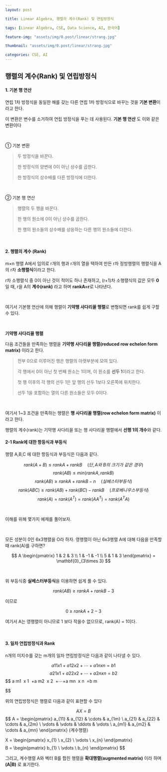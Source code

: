 ```yaml
---
layout: post

title: Linear Algebra, 행렬의 계수(Rank) 및 연립방정식

tags: [Linear Algebra, CSE, Data Science, AI, 한국어]

feature-img: "assets/img/0.post/linear/strang.jpg"

thumbnail: "assets/img/0.post/linear/strang.jpg"

categories: CSE, AI
---
```


## 행렬의 계수(Rank) 및 연립방정식

#### 1. 기본 행 연산

연립 1차 방정식을 동일한 해를 갖는 다른 연립 1차 방정식으로 바꾸는 것을 **기본 변환**이라고 한다. <br>

이 변환은 변수를 소거하여 연립 방정식을 푸는 데 사용된다. **기본 행 연산** 도 이와 같은 변환이다

<br>

① 기본 변환 <br>

> 두 방정식을 바꾼다. <br>
> 
> 한 방정식의 양변에 0이 아닌 상수를 곱한다.<br>
> 
> 한 방정식의 상수배를 다른 방정식에 더한다.

<br>

② 기본 행 연산 <br>

> 행렬의 두 행을 바꾼다. <br>
> 
> 한 행의 원소에 0이 아닌 상수를 곱한다. <br>
> 
> 한 행의 원소들의 상수배를 상응하는 다른 행의 원소들에 더한다. <br>

<br>

#### 2. 행렬의 계수 (Rank)

m×n 행렬 A에서 임의로 r개의 행과 r개의 열을 택하여 만든 r차 정방행렬의 행렬식을 A의 r차 **소행렬식**이라고 한다. <br>

r차 소행렬식 중 0이 아닌 것이 적어도 하나 존재하고, (r+1)차 소행렬식의 값은 모두 **0**일 때, r을 A의 **계수(rank)** 라고 하며 **rankA=r**로 나타낸다. <br>

<br>

여기서 기본행 연산에 의해 행렬이 **기약행 사다리꼴 행렬**로 변형되면 rank를 쉽게 구할 수 있다.<br>

<br>

**기약행 사다리꼴 행렬**<br>

다음 조건들을 만족하는 행렬을 **기약행 사다리꼴 행렬(reduced row echelon form matrix)** 이라고 한다. <br>

> 전부 0으로 이루어진 행은 행렬의 아랫부분에 모여 있다. <br>
> 
> 각 행에서 0이 아닌 첫 번째 원소는 1이며, 이 원소를 **선두 1**이라고 한다. <br>
> 
> 첫 행 이후의 각 행의 선두 1은 앞 행의 선두 1보다 오른쪽에 위치한다. <br>
> 
> 선두 1을 포함하는 열의 다른 원소들은 모두 0이다. <br>

<br>

여기서 1~3 조건을 만족하는 행렬은 **행 사다리꼴 행렬(row echelon form matrix)** 이라고 한다. <br>

행렬의 계수(rank)는 기약행 사다리꼴 또는 행 사다리꼴 행렬에서 **선행 1의 개수**와 같다.

#### 2-1 Rank에 대한 항등식과 부등식

행렬 A,B,C 에 대한 항등식과 부등식은 다음과 같다. <br>

$$
rank(A+B)≤rankA+rankB \quad (단, A와 \ B의 \ 크기가 \ 같은 \ 경우)
$$$$
rank(AB)≤min(rankA,rankB)
$$$$
rank(AB)≥rankA+rankB−n \quad (실베스터 부등식)
$$$$
rank(ABC)≥rank(AB)+rank(BC)−rankB \quad (프로베니우스 부등식)
$$$$
rank(A)=rank(A^T
 )=rank(AA^T
 )=rank(A^T
 A) 
$$

<br>

이해를 위해 몇가지 예제를 풀어보자. <br>

<br>

모든 성분이 0인 6x3행렬을 O라 하자. 영행렬이 아닌 6x3행렬 A에 대해 다음을 만족할때 rank(A)를 구하면? <br>

$$
A \begin{pmatrix}
1 & 2 & 3 \\
1 & -1 & -1 \\
5 & 1 & 3
\end{pmatrix} = \mathbf{0}_{3\times 3}
$$

<br>

위 부등식중 **실베스터부등식**을 이용하면 쉽게 풀 수 있다.<br>

$$
rank(AB)≥rankA+rankB−3
$$

이므로

$$
0 \ ≥ \ rankA+2−3
$$

여기서 A는 영행렬이 아니므로 1 보다 작을수 없으므로, rank(A) = 1이다.

<br>

#### 3. 일차 연립방정식과 Rank

n개의 미지수를 갖는 m개의 일차 연립방정식은 다음과 같이 나타낼 수 있다.

$$
a 
11
​
 x 
1
​
 +a 
12
​
 x 
2
​
 +⋯+a 
1n
​
 x 
n
​
 =b 
1
$$$$
a 
21
​
 x 
1
​
 +a 
22
​
 x 
2
​
 +⋯+a 
2n
​
 x 
n
​
 =b 
2
$$$$
a 
m1
​
 x 
1
​
 +a 
m2
​
 x 
2
​
 +⋯+a 
mn
​
 x 
n
​
 =b 
m
​

$$

위의 연립방정식은 행렬로 다음과 같이 표현할 수 있다

$$
AX=B
$$
$$
A =
\begin{pmatrix}
a_{11} & a_{12} & \cdots & a_{1m} \\
a_{21} & a_{22} & \cdots & a_{2m} \\
\vdots & \vdots & \ddots & \vdots \\
a_{m1} & a_{m2} & \cdots & a_{mn}
\end{pmatrix}
(계수행렬)

$$
$$
X =
\begin{pmatrix}
x_{1} \\
x_{2} \\
\vdots \\
x_{n}
\end{pmatrix}
$$$$
B =
\begin{pmatrix}
b_{1} \\
\vdots \\
b_{n}
\end{pmatrix}
$$

그리고, 계수행렬 A와 벡터 B를 합친 행렬을 **확대행렬(augmented matrix)** 이라 하며 **(A|B)** 로 표기한다.

<br>
